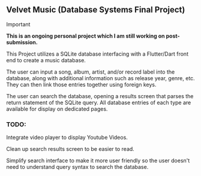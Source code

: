 ## Velvet Music (Database Systems Final Project)

> [!IMPORTANT]
> **This is an ongoing personal project which I am still working on post-submission.**


This Project utilizes a SQLite database interfacing with a Flutter/Dart front end to create a music database.

The user can input a song, album, artist, and/or record label into the database, along with additional information such as release year, genre, etc. They can then link those entries together using foreign keys.

The user can search the database, opening a results screen that parses the return statement of the SQLite query. All database entries of each type are available for display on dedicated pages.

### TODO:

Integrate video player to display Youtube Videos.

Clean up search results screen to be easier to read.

Simplify search interface to make it more user friendly so the user doesn't need to understand query syntax to search the database.
